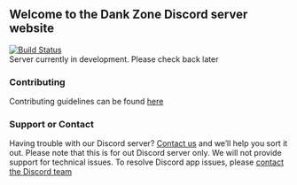 ## Welcome to the Dank Zone Discord server website

[![Build Status](https://circleci.com/gh/DankZone/dankzone.github.io.svg)](https://circleci.com/gh/DankZone/dankzone.github.io)</br>
Server currently in development. Please check back later

### Contributing

Contributing guidelines can be found [here](https://github.com/DankZone/dankzone.github.io/blob/master/docs/CONTRIBUTING.md)

### Support or Contact

Having trouble with our Discord server? [Contact us](mailto:dankzonediscord@gmail.com) and we’ll help you sort it out.
Please note that this is for out Discord server only. We will not provide support for technical issues. To resolve Discord app issues, please [contact the Discord team](https://support.discordapp.com/)
